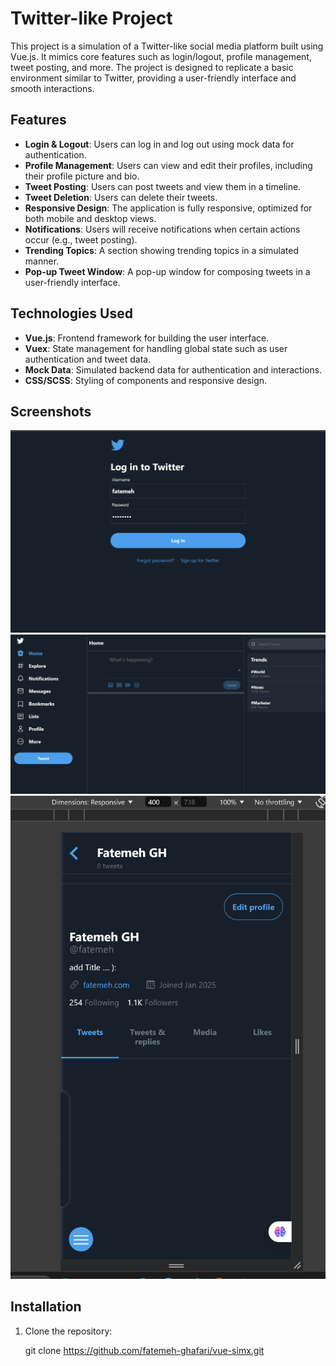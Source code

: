 # Twitter-like Project

This project is a simulation of a Twitter-like social media platform built using Vue.js. It mimics core features such as login/logout, profile management, tweet posting, and more. The project is designed to replicate a basic environment similar to Twitter, providing a user-friendly interface and smooth interactions.

## Features

- **Login & Logout**: Users can log in and log out using mock data for authentication.
- **Profile Management**: Users can view and edit their profiles, including their profile picture and bio.
- **Tweet Posting**: Users can post tweets and view them in a timeline.
- **Tweet Deletion**: Users can delete their tweets.
- **Responsive Design**: The application is fully responsive, optimized for both mobile and desktop views.
- **Notifications**: Users will receive notifications when certain actions occur (e.g., tweet posting).
- **Trending Topics**: A section showing trending topics in a simulated manner.
- **Pop-up Tweet Window**: A pop-up window for composing tweets in a user-friendly interface.

## Technologies Used

- **Vue.js**: Frontend framework for building the user interface.
- **Vuex**: State management for handling global state such as user authentication and tweet data.
- **Mock Data**: Simulated backend data for authentication and interactions.
- **CSS/SCSS**: Styling of components and responsive design.

## Screenshots

![Screenshot 1](./Screenshot1.png)
![Screenshot 2](./Screenshot2.png)
![Screenshot 3](./Screenshot3.png)

## Installation

1. Clone the repository:
   
   git clone https://github.com/fatemeh-ghafari/vue-simx.git
